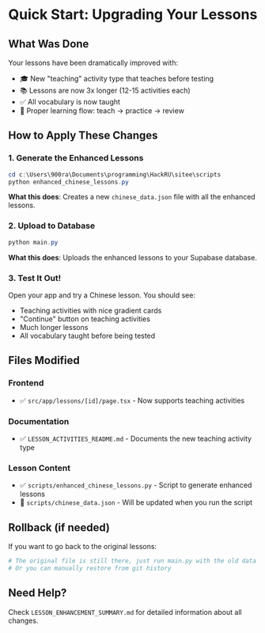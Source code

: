 # Quick Start: Upgrading Your Lessons

## What Was Done
Your lessons have been dramatically improved with:
- 🎓 New "teaching" activity type that teaches before testing
- 📚 Lessons are now 3x longer (12-15 activities each)
- ✅ All vocabulary is now taught
- 🔄 Proper learning flow: teach → practice → review

## How to Apply These Changes

### 1. Generate the Enhanced Lessons
```powershell
cd c:\Users\900ra\Documents\programming\HackRU\sitee\scripts
python enhanced_chinese_lessons.py
```

**What this does**: Creates a new `chinese_data.json` file with all the enhanced lessons.

### 2. Upload to Database
```powershell
python main.py
```

**What this does**: Uploads the enhanced lessons to your Supabase database.

### 3. Test It Out!
Open your app and try a Chinese lesson. You should see:
- Teaching activities with nice gradient cards
- "Continue" button on teaching activities
- Much longer lessons
- All vocabulary taught before being tested

## Files Modified

### Frontend
- ✅ `src/app/lessons/[id]/page.tsx` - Now supports teaching activities

### Documentation  
- ✅ `LESSON_ACTIVITIES_README.md` - Documents the new teaching activity type

### Lesson Content
- ✅ `scripts/enhanced_chinese_lessons.py` - Script to generate enhanced lessons
- 🔄 `scripts/chinese_data.json` - Will be updated when you run the script

## Rollback (if needed)
If you want to go back to the original lessons:
```powershell
# The original file is still there, just run main.py with the old data
# Or you can manually restore from git history
```

## Need Help?
Check `LESSON_ENHANCEMENT_SUMMARY.md` for detailed information about all changes.
